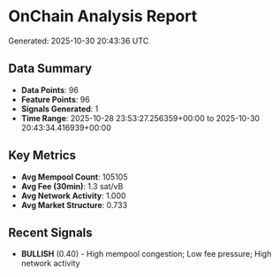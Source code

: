 # OnChain Analysis Report
Generated: 2025-10-30 20:43:36 UTC

## Data Summary
- **Data Points**: 96
- **Feature Points**: 96
- **Signals Generated**: 1
- **Time Range**: 2025-10-28 23:53:27.256359+00:00 to 2025-10-30 20:43:34.416939+00:00

## Key Metrics
- **Avg Mempool Count**: 105105
- **Avg Fee (30min)**: 1.3 sat/vB
- **Avg Network Activity**: 1.000
- **Avg Market Structure**: 0.733

## Recent Signals
- **BULLISH** (0.40) - High mempool congestion; Low fee pressure; High network activity
